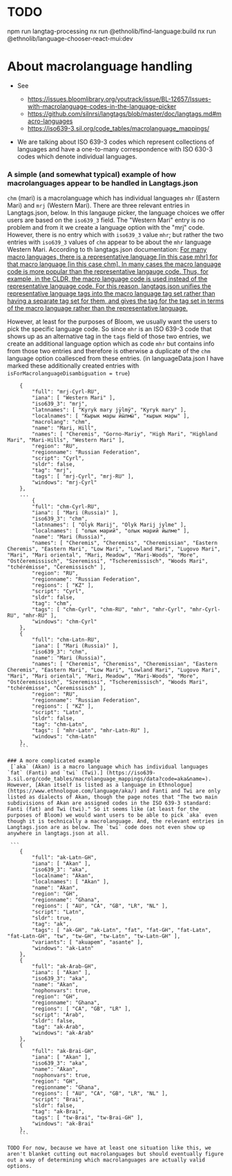 # TODO

npm run langtag-processing
nx run @ethnolib/find-language:build
nx run @ethnolib/language-chooser-react-mui:dev

# About macrolanguage handling

- See

  - https://issues.bloomlibrary.org/youtrack/issue/BL-12657/Issues-with-macrolanguage-codes-in-the-language-picker
  - https://github.com/silnrsi/langtags/blob/master/doc/langtags.md#macro-languages
  - https://iso639-3.sil.org/code_tables/macrolanguage_mappings/

- We are talking about ISO 639-3 codes which represent collections of languages and have a one-to-many correspondence with ISO 630-3 codes which denote individual languages.

### A simple (and somewhat typical) example of how macrolanguages appear to be handled in Langtags.json

`chm` (mari) is a macrolanguage which has individual languages `mhr` (Eastern Mari) and `mrj` (Western Mari). There are three relevant entries in Langtags.json, below. In this langauge picker, the language choices we offer users are based on the `iso639_3` field. The "Western Mari" entry is no problem and from it we create a language option with the "mrj" code. However, there is no entry which with `iso639_3` value `mhr`; but rather the two entries with `iso639_3` values of `chm` appear to be about the `mhr` language Western Mari. According to th langtags.json documentation: [For many macro languages, there is a representative language [in this case mhr] for that macro language [in this case chm]. In many cases the macro language code is more popular than the representative langauge code. Thus, for example, in the CLDR, the macro language code is used instead of the representative language code. For this reason, langtags.json unifies the representative language tags into the macro language tag set rather than having a separate tag set for them, and gives the tag for the tag set in terms of the macro language rather than the representative language.](https://github.com/silnrsi/langtags/blob/master/doc/langtags.md#macro-languages)

However, at least for the purposes of Bloom, we usually want the users to pick the specific language code. So since `mhr` is an ISO 639-3 code that shows up as an alternative tag in the `tags` field of those two entries, we create an additional language option which as code `mhr` but contains info from those two entries and therefore is otherwise a duplicate of the `chm` language option coallesced from these entries. (in languageData.json I have marked these additionally created entries with `isForMacrolanguageDisambiguation = true`)

````
    {
        "full": "mrj-Cyrl-RU",
        "iana": [ "Western Mari" ],
        "iso639_3": "mrj",
        "latnnames": [ "Kyryk mary jÿlmÿ", "Kyryk mary" ],
        "localnames": [ "Кырык мары йӹлмӹ", "кырык мары" ],
        "macrolang": "chm",
        "name": "Mari, Hill",
        "names": [ "Cheremis", "Gorno-Mariy", "High Mari", "Highland Mari", "Mari-Hills", "Western Mari" ],
        "region": "RU",
        "regionname": "Russian Federation",
        "script": "Cyrl",
        "sldr": false,
        "tag": "mrj",
        "tags": [ "mrj-Cyrl", "mrj-RU" ],
        "windows": "mrj-Cyrl"
    },
    ...
        {
        "full": "chm-Cyrl-RU",
        "iana": [ "Mari (Russia)" ],
        "iso639_3": "chm",
        "latnnames": [ "Olyk Marij", "Olyk Marij jylme" ],
        "localnames": [ "олык марий", "олык марий йылме" ],
        "name": "Mari (Russia)",
        "names": [ "Cheremis", "Cheremiss", "Cheremissian", "Eastern Cheremis", "Eastern Mari", "Low Mari", "Lowland Mari", "Lugovo Mari", "Mari", "Mari oriental", "Mari, Meadow", "Mari-Woods", "More", "Ostčeremissisch", "Szeremissi", "Tscheremissisch", "Woods Mari", "tchérémisse", "Čeremissisch" ],
        "region": "RU",
        "regionname": "Russian Federation",
        "regions": [ "KZ" ],
        "script": "Cyrl",
        "sldr": false,
        "tag": "chm",
        "tags": [ "chm-Cyrl", "chm-RU", "mhr", "mhr-Cyrl", "mhr-Cyrl-RU", "mhr-RU" ],
        "windows": "chm-Cyrl"
    },
    {
        "full": "chm-Latn-RU",
        "iana": [ "Mari (Russia)" ],
        "iso639_3": "chm",
        "name": "Mari (Russia)",
        "names": [ "Cheremis", "Cheremiss", "Cheremissian", "Eastern Cheremis", "Eastern Mari", "Low Mari", "Lowland Mari", "Lugovo Mari", "Mari", "Mari oriental", "Mari, Meadow", "Mari-Woods", "More", "Ostčeremissisch", "Szeremissi", "Tscheremissisch", "Woods Mari", "tchérémisse", "Čeremissisch" ],
        "region": "RU",
        "regionname": "Russian Federation",
        "regions": [ "KZ" ],
        "script": "Latn",
        "sldr": false,
        "tag": "chm-Latn",
        "tags": [ "mhr-Latn", "mhr-Latn-RU" ],
        "windows": "chm-Latn"
    },
    ```

### A more complicated example
 [`aka` (Akan) is a macro language which has individual languages `fat` (Fanti) and `twi` (Twi).] (https://iso639-3.sil.org/code_tables/macrolanguage_mappings/data?code=aka&name=). However, [Akan itself is listed as a language in Ethnologue] (https://www.ethnologue.com/language/aka/) and Fanti and Twi are only listed as dialects of Akan, though the page notes that "The two main subdivisions of Akan are assigned codes in the ISO 639-3 standard: Fanti (fat) and Twi (twi)." So it seems like (at least for the purposes of Bloom) we would want users to be able to pick `aka` even though it is technically a macrolanguage. And, the relevant entries in Langtags.json are as below. The `twi` code does not even show up anywhere in langtags.json at all.

 ```
    {
        "full": "ak-Latn-GH",
        "iana": [ "Akan" ],
        "iso639_3": "aka",
        "localname": "Akan",
        "localnames": [ "Akan" ],
        "name": "Akan",
        "region": "GH",
        "regionname": "Ghana",
        "regions": [ "AU", "CA", "GB", "LR", "NL" ],
        "script": "Latn",
        "sldr": true,
        "tag": "ak",
        "tags": [ "ak-GH", "ak-Latn", "fat", "fat-GH", "fat-Latn", "fat-Latn-GH", "tw", "tw-GH", "tw-Latn", "tw-Latn-GH" ],
        "variants": [ "akuapem", "asante" ],
        "windows": "ak-Latn"
    },
    {
        "full": "ak-Arab-GH",
        "iana": [ "Akan" ],
        "iso639_3": "aka",
        "name": "Akan",
        "nophonvars": true,
        "region": "GH",
        "regionname": "Ghana",
        "regions": [ "CA", "GB", "LR" ],
        "script": "Arab",
        "sldr": false,
        "tag": "ak-Arab",
        "windows": "ak-Arab"
    },
    {
        "full": "ak-Brai-GH",
        "iana": [ "Akan" ],
        "iso639_3": "aka",
        "name": "Akan",
        "nophonvars": true,
        "region": "GH",
        "regionname": "Ghana",
        "regions": [ "AU", "CA", "GB", "LR", "NL" ],
        "script": "Brai",
        "sldr": false,
        "tag": "ak-Brai",
        "tags": [ "tw-Brai", "tw-Brai-GH" ],
        "windows": "ak-Brai"
    },
    ```

TODO For now, because we have at least one situation like this, we aren't blanket cutting out macrolanguages but should eventually figure out a way of determining which macrolanguages are actually valid options.
````
